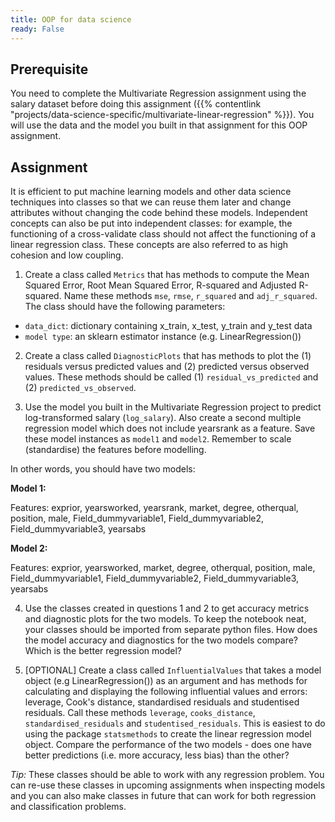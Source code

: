 ```yaml
---
title: OOP for data science
ready: False
---
```


## Prerequisite

You need to complete the Multivariate Regression assignment using the salary dataset before doing this assignment ({{% contentlink "projects/data-science-specific/multivariate-linear-regression" %}}). You will use the data and the model you built in that assignment for this OOP assignment.

## Assignment
It is efficient to put machine learning models and other data science techniques into classes so that we can reuse them later and change attributes without changing the code behind these models. Independent concepts can also be put into independent classes: for example, the functioning of a cross-validate class should not affect the functioning of a linear regression class. These concepts are also referred to as high cohesion and low coupling.

1. Create a class called `Metrics` that has methods to compute the Mean Squared Error, Root Mean Squared Error, R-squared and Adjusted R-squared. Name these methods `mse`, `rmse`, `r_squared` and `adj_r_squared`. The class should have the following parameters:

- `data_dict`: dictionary containing x_train, x_test, y_train and y_test data
- `model type`: an sklearn estimator instance (e.g. LinearRegression())

2. Create a  class called `DiagnosticPlots` that has methods to plot the (1) residuals versus predicted values and (2) predicted versus observed values. These methods should be called (1) `residual_vs_predicted` and (2) `predicted_vs_observed`.

3. Use the model you built in the Multivariate Regression project to predict log-transformed salary (`log_salary`). Also create a second multiple regression model which does not include yearsrank as a feature. Save these model instances as `model1` and `model2`. Remember to scale (standardise) the features before modelling.

In other words, you should have two models:

**Model 1:**

Features: exprior, yearsworked, yearsrank,  market, degree,  otherqual,  position,  male,  Field_dummyvariable1,  Field_dummyvariable2, Field_dummyvariable3,	yearsabs

**Model 2:**

Features: exprior,	yearsworked,  market,  degree,  otherqual,  position,  male,  Field_dummyvariable1, Field_dummyvariable2, Field_dummyvariable3, yearsabs

4. Use the classes created in questions 1 and 2 to get accuracy metrics and diagnostic plots for the two models. To keep the notebook neat, your classes should be imported from separate python files.
How does the model accuracy and diagnostics for the two models compare? Which is the better regression model?

5. [OPTIONAL] Create a class called `InfluentialValues` that takes a model object (e.g LinearRegression()) as an argument and has methods for calculating and displaying the following influential values and errors: leverage, Cook's distance, standardised residuals and studentised residuals. Call these methods `leverage`, `cooks_distance`, `standardised_residuals` and `studentised_residuals`. This is easiest to do using the package `statsmethods` to create the linear regression model object. Compare the performance of the two models - does one have better predictions (i.e. more accuracy, less bias) than the other?

*Tip:* These classes should be able to work with any regression problem. You can re-use these classes in upcoming assignments when inspecting models and you can also make classes in future that can work for both regression and classification problems.
